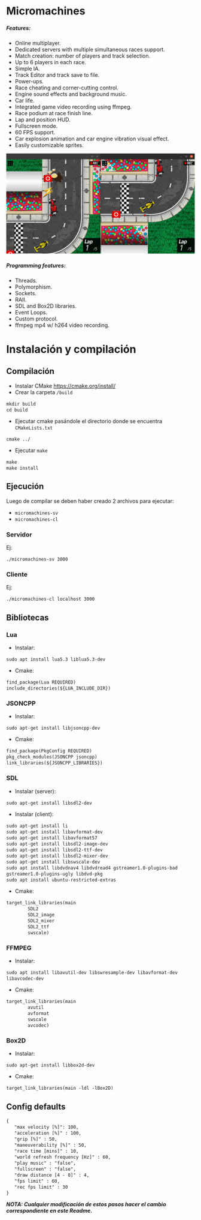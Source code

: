 # Micromachines

##### Features:
* Online multiplayer.
* Dedicated servers with multiple simultaneous races support.
* Match creation: number of players and track selection.
* Up to 6 players in each race.
* Simple IA.
* Track Editor and track save to file.
* Power-ups.
* Race cheating and corner-cutting control.
* Engine sound effects and background music.
* Car life.
* Integrated game video recording using ffmpeg.
* Race podium at race finish line.
* Lap and position HUD.
* Fullscreen mode.
* 60 FPS support.
* Car explosion animation and car engine vibration visual effect.
* Easily customizable sprites.

![]()<img src="https://github.com/fedeboco/micromachines/blob/master/screenshot.jpeg?raw=true">

##### Programming features:
* Threads.
* Polymorphism.
* Sockets.
* RAII.
* SDL and Box2D libraries.
* Event Loops.
* Custom protocol.
* ffmpeg mp4 w/ h264 video recording.

# Instalación y compilación
## Compilación
- Instalar CMake https://cmake.org/install/
- Crear la carpeta `/build`
```
mkdir build
cd build
```
- Ejecutar cmake pasándole el directorio donde se encuentra `CMakeLists.txt`
```
cmake ../
```
- Ejecutar `make`
```
make
make install
```

## Ejecución
Luego de compilar se deben haber creado 2 archivos para ejecutar:
- `micromachines-sv`
- `micromachines-cl`

### Servidor
Ej:
```
./micromachines-sv 3000
```

### Cliente
Ej:
```
./micromachines-cl localhost 3000
```

## Bibliotecas
### Lua
* Instalar:
```
sudo apt install lua5.3 liblua5.3-dev
```
* Cmake:
```
find_package(Lua REQUIRED)
include_directories(${LUA_INCLUDE_DIR})

```

### JSONCPP
* Instalar:
```
sudo apt-get install libjsoncpp-dev
```
* Cmake:
```
find_package(PkgConfig REQUIRED)
pkg_check_modules(JSONCPP jsoncpp)
link_libraries(${JSONCPP_LIBRARIES})
```

### SDL
* Instalar (server):
```
sudo apt-get install libsdl2-dev
```

* Instalar (client):
```
sudo apt-get install li
sudo apt-get install libavformat-dev
sudo apt-get install libavformat57
sudo apt-get install libsdl2-image-dev
sudo apt-get install libsdl2-ttf-dev
sudo apt-get install libsdl2-mixer-dev
sudo apt-get install libswscale-dev
sudo apt install libdvdnav4 libdvdread4 gstreamer1.0-plugins-bad gstreamer1.0-plugins-ugly libdvd-pkg
sudo apt install ubuntu-restricted-extras
```

* Cmake:
```
target_link_libraries(main
        SDL2
        SDL2_image
        SDL2_mixer
        SDL2_ttf
        swscale)
```

### FFMPEG
* Instalar:
```
sudo apt install libavutil-dev libswresample-dev libavformat-dev libavcodec-dev
```

* Cmake:
```
target_link_libraries(main
        avutil
        avformat
        swscale
        avcodec)
```

### Box2D
* Instalar:
```
sudo apt-get install libbox2d-dev
```

* Cmake:
```
target_link_libraries(main -ldl -lBox2D)
```

## Config defaults
```
{
   "max velocity [%]": 100,
   "acceleration [%]" : 100,
   "grip [%]" : 50,
   "maneuverability [%]" : 50,
   "race time [mins]" : 10,
   "world refresh frequency [Hz]" : 60,
   "play music" : "false",
   "fullscreen" : "false",
   "draw distance [4 - 8]" : 4,
   "fps limit" : 60,
   "rec fps limit" : 30
}
```

***NOTA: Cualquier modificación de estos pasos hacer el cambio correspondiente en este Readme.***
